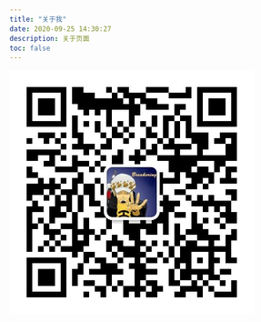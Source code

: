 ```yaml
---
title: "关于我"
date: 2020-09-25 14:30:27
description: 关于页面
toc: false
---
```


![扫码关注](qrcode_for_weixin.jpg)
